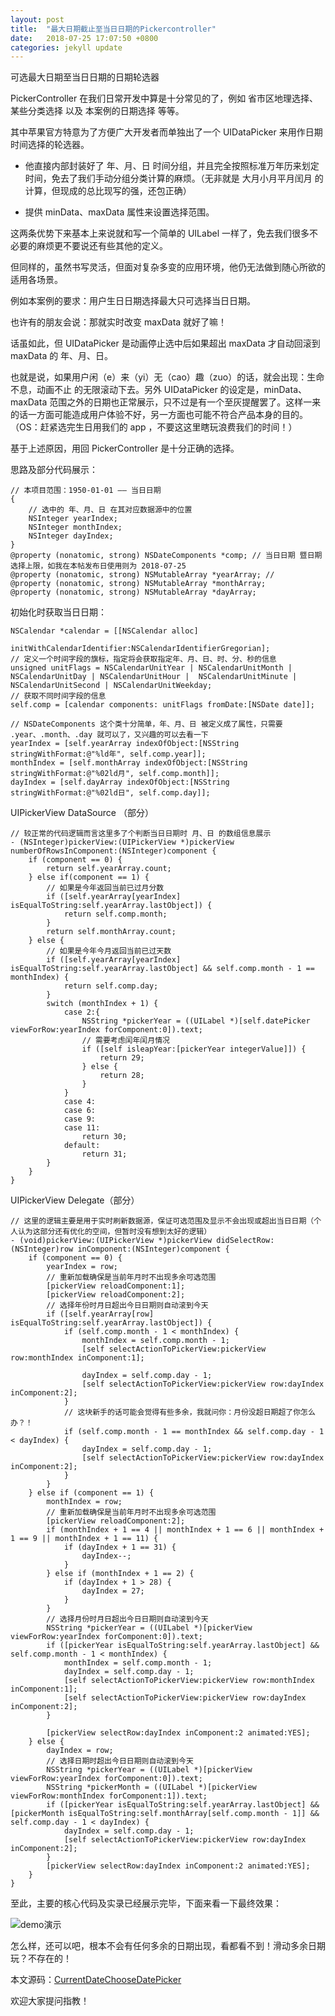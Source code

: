 ```yaml
---
layout: post
title:  "最大日期截止至当日日期的Pickercontroller"
date:   2018-07-25 17:07:50 +0800
categories: jekyll update
---
```

可选最大日期至当日日期的日期轮选器

PickerController 在我们日常开发中算是十分常见的了，例如 省市区地理选择、某些分类选择 以及 本案例的日期选择 等等。

其中苹果官方特意为了方便广大开发者而单独出了一个 UIDataPicker 来用作日期时间选择的轮选器。

* 他直接内部封装好了 年、月、日 时间分组，并且完全按照标准万年历来划定时间，免去了我们手动分组分类计算的麻烦。（无非就是 大月小月平月闰月 的计算，但现成的总比现写的强，还包正确）

* 提供 minData、maxData 属性来设置选择范围。

这两条优势下来基本上来说就和写一个简单的 UILabel 一样了，免去我们很多不必要的麻烦更不要说还有些其他的定义。

但同样的，虽然书写灵活，但面对复杂多变的应用环境，他仍无法做到随心所欲的适用各场景。

例如本案例的要求：用户生日日期选择最大只可选择当日日期。

也许有的朋友会说：那就实时改变 maxData 就好了嘛！

话虽如此，但 UIDataPicker 是动画停止选中后如果超出 maxData 才自动回滚到 maxData 的 年、月、日。

也就是说，如果用户闲（e）来（yi）无（cao）趣（zuo）的话，就会出现：生命不息，动画不止 的无限滚动下去。另外 UIDataPicker 的设定是，minData、maxData 范围之外的日期也正常展示，只不过是有一个至灰提醒罢了。这样一来的话一方面可能造成用户体验不好，另一方面也可能不符合产品本身的目的。（OS：赶紧选完生日用我们的 app ，不要这这里瞎玩浪费我们的时间！）

基于上述原因，用回 PickerController 是十分正确的选择。

思路及部分代码展示：
```
// 本项目范围：1950-01-01 —— 当日日期
{
    // 选中的 年、月、日 在其对应数据源中的位置
    NSInteger yearIndex;
    NSInteger monthIndex;
    NSInteger dayIndex;
}
@property (nonatomic, strong) NSDateComponents *comp; // 当日日期 暨日期选择上限，如我在本帖发布日使用则为 2018-07-25
@property (nonatomic, strong) NSMutableArray *yearArray; //
@property (nonatomic, strong) NSMutableArray *monthArray;
@property (nonatomic, strong) NSMutableArray *dayArray;
```
初始化时获取当日日期：
```
NSCalendar *calendar = [[NSCalendar alloc]
                        initWithCalendarIdentifier:NSCalendarIdentifierGregorian];
// 定义一个时间字段的旗标，指定将会获取指定年、月、日、时、分、秒的信息
unsigned unitFlags = NSCalendarUnitYear | NSCalendarUnitMonth |  NSCalendarUnitDay | NSCalendarUnitHour |  NSCalendarUnitMinute | NSCalendarUnitSecond | NSCalendarUnitWeekday;
// 获取不同时间字段的信息
self.comp = [calendar components: unitFlags fromDate:[NSDate date]];

// NSDateComponents 这个类十分简单，年、月、日 被定义成了属性，只需要 .year、.month、.day 就可以了，又兴趣的可以去看一下
yearIndex = [self.yearArray indexOfObject:[NSString stringWithFormat:@"%ld年", self.comp.year]];
monthIndex = [self.monthArray indexOfObject:[NSString stringWithFormat:@"%02ld月", self.comp.month]];
dayIndex = [self.dayArray indexOfObject:[NSString stringWithFormat:@"%02ld日", self.comp.day]];
```

UIPickerView DataSource （部分）
```
// 较正常的代码逻辑而言这里多了个判断当日日期时 月、日 的数组信息展示
- (NSInteger)pickerView:(UIPickerView *)pickerView numberOfRowsInComponent:(NSInteger)component {
    if (component == 0) {
        return self.yearArray.count;
    } else if(component == 1) {
        // 如果是今年返回当前已过月分数
        if ([self.yearArray[yearIndex] isEqualToString:self.yearArray.lastObject]) {
            return self.comp.month;
        }
        return self.monthArray.count;
    } else {
        // 如果是今年今月返回当前已过天数
        if ([self.yearArray[yearIndex] isEqualToString:self.yearArray.lastObject] && self.comp.month - 1 == monthIndex) {
            return self.comp.day;
        }
        switch (monthIndex + 1) {
            case 2:{
                NSString *pickerYear = ((UILabel *)[self.datePicker viewForRow:yearIndex forComponent:0]).text;
                // 需要考虑闰年闰月情况
                if ([self isleapYear:[pickerYear integerValue]]) {
                    return 29;
                } else {
                    return 28;
                }
            }
            case 4:
            case 6:
            case 9:
            case 11:
                return 30;
            default:
                return 31;
        }
    }
}
```
UIPickerView Delegate（部分）
```
// 这里的逻辑主要是用于实时刷新数据源，保证可选范围及显示不会出现或超出当日日期（个人认为这部分还有优化的空间，但暂时没有想到太好的逻辑）
- (void)pickerView:(UIPickerView *)pickerView didSelectRow:(NSInteger)row inComponent:(NSInteger)component {
    if (component == 0) {
        yearIndex = row;
        // 重新加载确保是当前年月时不出现多余可选范围
        [pickerView reloadComponent:1];
        [pickerView reloadComponent:2];
        // 选择年份时月日超出今日日期则自动滚到今天
        if ([self.yearArray[row] isEqualToString:self.yearArray.lastObject]) {
            if (self.comp.month - 1 < monthIndex) {
                monthIndex = self.comp.month - 1;
                [self selectActionToPickerView:pickerView row:monthIndex inComponent:1];

                dayIndex = self.comp.day - 1;
                [self selectActionToPickerView:pickerView row:dayIndex inComponent:2];
            }
            // 这块新手的话可能会觉得有些多余，我就问你：月份没超日期超了你怎么办？！
            if (self.comp.month - 1 == monthIndex && self.comp.day - 1 < dayIndex) {
                dayIndex = self.comp.day - 1;
                [self selectActionToPickerView:pickerView row:dayIndex inComponent:2];
            }
        }
    } else if (component == 1) {
        monthIndex = row;
        // 重新加载确保是当前年月时不出现多余可选范围
        [pickerView reloadComponent:2];
        if (monthIndex + 1 == 4 || monthIndex + 1 == 6 || monthIndex + 1 == 9 || monthIndex + 1 == 11) {
            if (dayIndex + 1 == 31) {
                dayIndex--;
            }
        } else if (monthIndex + 1 == 2) {
            if (dayIndex + 1 > 28) {
                dayIndex = 27;
            }
        }
        // 选择月份时月日超出今日日期则自动滚到今天
        NSString *pickerYear = ((UILabel *)[pickerView viewForRow:yearIndex forComponent:0]).text;
        if ([pickerYear isEqualToString:self.yearArray.lastObject] && self.comp.month - 1 < monthIndex) {
            monthIndex = self.comp.month - 1;
            dayIndex = self.comp.day - 1;
            [self selectActionToPickerView:pickerView row:monthIndex inComponent:1];
            [self selectActionToPickerView:pickerView row:dayIndex inComponent:2];
        }

        [pickerView selectRow:dayIndex inComponent:2 animated:YES];
    } else {
        dayIndex = row;
        // 选择日期时超出今日日期则自动滚到今天
        NSString *pickerYear = ((UILabel *)[pickerView viewForRow:yearIndex forComponent:0]).text;
        NSString *pickerMonth = ((UILabel *)[pickerView viewForRow:monthIndex forComponent:1]).text;
        if ([pickerYear isEqualToString:self.yearArray.lastObject] && [pickerMonth isEqualToString:self.monthArray[self.comp.month - 1]] && self.comp.day - 1 < dayIndex) {
            dayIndex = self.comp.day - 1;
            [self selectActionToPickerView:pickerView row:dayIndex inComponent:2];
        }
        [pickerView selectRow:dayIndex inComponent:2 animated:YES];
    }
}
```

至此，主要的核心代码及实录已经展示完毕，下面来看一下最终效果：

![demo演示](https://raw.githubusercontent.com/LoserForLoser/CurrentDateChooseDatePicker/master/GIF/QQ20180720-123110-HD.gif?raw=true)

怎么样，还可以吧，根本不会有任何多余的日期出现，看都看不到！滑动多余日期玩？不存在的！

本文源码：[CurrentDateChooseDatePicker](https://github.com/LoserForLoser/CurrentDateChooseDatePicker)

欢迎大家提问指教！
